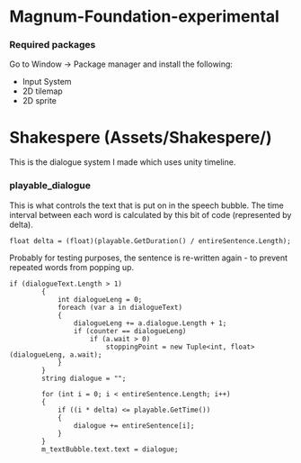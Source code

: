 # Magnum-Foundation-experimental
### Required packages
Go to Window -> Package manager and install the following:
- Input System
- 2D tilemap
- 2D sprite

# Shakespere (Assets/Shakespere/)
This is the dialogue system I made which uses unity timeline.
### playable_dialogue
This is what controls the text that is put on in the speech bubble. The time interval between each word is calculated by this bit of code (represented by delta).
```
float delta = (float)(playable.GetDuration() / entireSentence.Length);
```

Probably for testing purposes, the sentence is re-written again - to prevent repeated words from popping up.
```
if (dialogueText.Length > 1)
        {
            int dialogueLeng = 0;
            foreach (var a in dialogueText)
            {
                dialogueLeng += a.dialogue.Length + 1;
                if (counter == dialogueLeng)
                    if (a.wait > 0)
                        stoppingPoint = new Tuple<int, float>(dialogueLeng, a.wait);
            }
        }
        string dialogue = "";

        for (int i = 0; i < entireSentence.Length; i++)
        {
            if ((i * delta) <= playable.GetTime())
            {
                dialogue += entireSentence[i];
            }
        }
        m_textBubble.text.text = dialogue;
        
```
